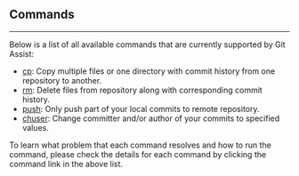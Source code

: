 ## Commands

---

Below is a list of all available commands that are currently supported by Git Assist:

* [cp](commands/cp.md): Copy multiple files or one directory with commit history from one repository to another.
* [rm](commands/rm.md): Delete files from repository along with corresponding commit history.
* [push](commands/push.md): Only push part of your local commits to remote repository.
* [chuser](commands/chuser.md): Change committer and/or author of your commits to specified values.

To learn what problem that each command resolves and how to run the command, please check the details for each command by clicking the command link in the above list.
